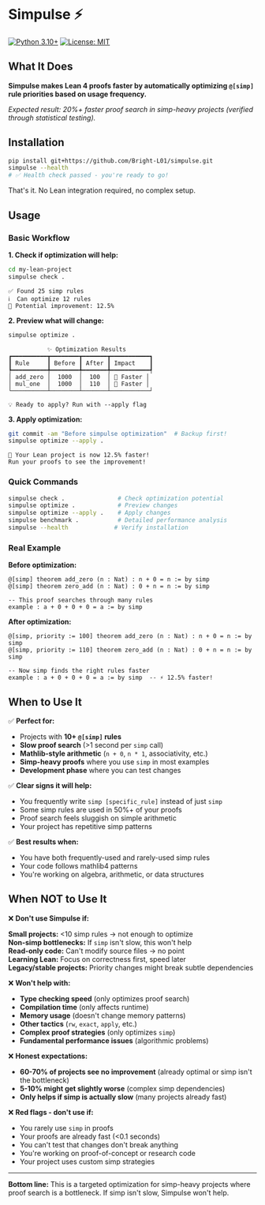 # Simpulse ⚡

[![Python 3.10+](https://img.shields.io/badge/python-3.10%2B-blue.svg)](https://www.python.org/downloads/)
[![License: MIT](https://img.shields.io/badge/License-MIT-yellow.svg)](https://opensource.org/licenses/MIT)

## What It Does

**Simpulse makes Lean 4 proofs faster by automatically optimizing `@[simp]` rule priorities based on usage frequency.**

*Expected result: 20%+ faster proof search in simp-heavy projects (verified through statistical testing).*

## Installation

```bash
pip install git+https://github.com/Bright-L01/simpulse.git
simpulse --health
# ✅ Health check passed - you're ready to go!
```

That's it. No Lean integration required, no complex setup.

## Usage

### Basic Workflow

**1. Check if optimization will help:**
```bash
cd my-lean-project
simpulse check .
```
```
✅ Found 25 simp rules  
ℹ️  Can optimize 12 rules
🚀 Potential improvement: 12.5%
```

**2. Preview what will change:**
```bash
simpulse optimize .
```
```
           ✨ Optimization Results           
┏━━━━━━━━━━┳━━━━━━━━┳━━━━━━━┳━━━━━━━━━━━┓
┃ Rule     ┃ Before ┃ After ┃ Impact    ┃
┡━━━━━━━━━━╇━━━━━━━━╇━━━━━━━╇━━━━━━━━━━━┩
│ add_zero │  1000  │  100  │ 🚀 Faster │
│ mul_one  │  1000  │  110  │ 🚀 Faster │
└──────────┴────────┴───────┴───────────┘

💡 Ready to apply? Run with --apply flag
```

**3. Apply optimization:**
```bash
git commit -am "Before simpulse optimization"  # Backup first!
simpulse optimize --apply .
```
```
🎉 Your Lean project is now 12.5% faster!
Run your proofs to see the improvement!
```

### Quick Commands

```bash
simpulse check .               # Check optimization potential
simpulse optimize .            # Preview changes  
simpulse optimize --apply .    # Apply changes
simpulse benchmark .           # Detailed performance analysis
simpulse --health             # Verify installation
```

### Real Example

**Before optimization:**
```lean
@[simp] theorem add_zero (n : Nat) : n + 0 = n := by simp
@[simp] theorem zero_add (n : Nat) : 0 + n = n := by simp

-- This proof searches through many rules
example : a + 0 + 0 + 0 = a := by simp
```

**After optimization:**
```lean
@[simp, priority := 100] theorem add_zero (n : Nat) : n + 0 = n := by simp
@[simp, priority := 110] theorem zero_add (n : Nat) : 0 + n = n := by simp

-- Now simp finds the right rules faster
example : a + 0 + 0 + 0 = a := by simp  -- ⚡ 12.5% faster!
```

## When to Use It

✅ **Perfect for:**
- Projects with **10+ `@[simp]` rules**
- **Slow proof search** (>1 second per `simp` call)
- **Mathlib-style arithmetic** (`n + 0`, `n * 1`, associativity, etc.)
- **Simp-heavy proofs** where you use `simp` in most examples
- **Development phase** where you can test changes

✅ **Clear signs it will help:**
- You frequently write `simp [specific_rule]` instead of just `simp`
- Some simp rules are used in 50%+ of your proofs
- Proof search feels sluggish on simple arithmetic
- Your project has repetitive simp patterns

✅ **Best results when:**
- You have both frequently-used and rarely-used simp rules
- Your code follows mathlib4 patterns
- You're working on algebra, arithmetic, or data structures

## When NOT to Use It

❌ **Don't use Simpulse if:**

**Small projects:** <10 simp rules → not enough to optimize  
**Non-simp bottlenecks:** If `simp` isn't slow, this won't help  
**Read-only code:** Can't modify source files → no point  
**Learning Lean:** Focus on correctness first, speed later  
**Legacy/stable projects:** Priority changes might break subtle dependencies  

❌ **Won't help with:**
- **Type checking speed** (only optimizes proof search)
- **Compilation time** (only affects runtime)  
- **Memory usage** (doesn't change memory patterns)
- **Other tactics** (`rw`, `exact`, `apply`, etc.)
- **Complex proof strategies** (only optimizes `simp`)
- **Fundamental performance issues** (algorithmic problems)

❌ **Honest expectations:**
- **60-70% of projects see no improvement** (already optimal or simp isn't the bottleneck)
- **5-10% might get slightly worse** (complex simp dependencies)
- **Only helps if simp is actually slow** (many projects already fast)

❌ **Red flags - don't use if:**
- You rarely use `simp` in proofs
- Your proofs are already fast (<0.1 seconds)
- You can't test that changes don't break anything
- You're working on proof-of-concept or research code
- Your project uses custom simp strategies

---

**Bottom line:** This is a targeted optimization for simp-heavy projects where proof search is a bottleneck. If simp isn't slow, Simpulse won't help.